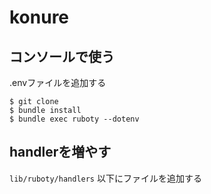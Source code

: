 # konure

## コンソールで使う

.envファイルを追加する

```
$ git clone
$ bundle install
$ bundle exec ruboty --dotenv
```

## handlerを増やす

`lib/ruboty/handlers` 以下にファイルを追加する
